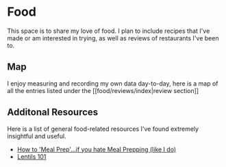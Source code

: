# Food

This space is to share my love of food. I plan to include recipes that I've made or am interested in trying, as well as reviews of restaurants I've been to.

## Map

I enjoy measuring and recording my own data day-to-day, here is a map of all the entries listed under the [[food/reviews/index|review section]]

## Additonal Resources

Here is a list of general food-related resources I've found extremely insightful and useful.

- [How to 'Meal Prep'...if you hate Meal Prepping (like I do)](https://www.youtube.com/watch?v=ZJe3yL7NHdA)
- [Lentils 101](https://www.youtube.com/watch?v=Ez1z9zzOKdA)
